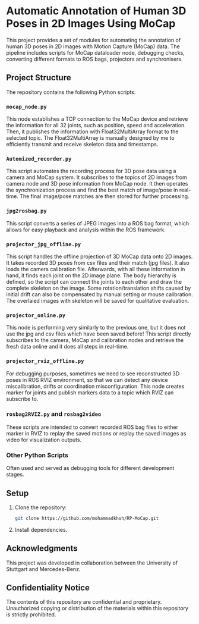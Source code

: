 

# Automatic Annotation of Human 3D Poses in 2D Images Using MoCap

This project provides a set of modules for automating the annotation of human 3D poses in 2D images with Motion Capture (MoCap) data. The pipeline includes scripts for MoCap dataloader node, debugging checks, converting different formats to ROS bags, projectors and synchronisers.

## Project Structure

The repository contains the following Python scripts:

### `mocap_node.py`
This node establishes a TCP connection to the MoCap device and retrieve the information for all 32 joints, such as position, speed and acceleration. Then, it publishes the information with Float32MultiArray format to the selected topic. The Float32MultiArray is manually designed by me to efficiently transmit and receive skeleton data and timestamps.

### `Automized_recorder.py`
This script automates the recording process for 3D pose data using a camera and MoCap system. It subscribes to the topics of 2D images from camera node and 3D pose information from MoCap node. It then operates the synchronization process and find the best match of image/pose in real-time. The final image/pose matches are then stored for further processing.

### `jpg2rosbag.py`
This script converts a series of JPEG images into a ROS bag format, which allows for easy playback and analysis within the ROS framework. 

### `projector_jpg_offline.py`
This script handles the offline projection of 3D MoCap data onto 2D images. It takes recorded 3D poses from csv files and their match (jpg files). It also loads the camera calibration file. Afterwards, with all these information in hand, it finds each joint on the 2D image plane. The body hierarchy is defined, so the script can connect the joints to each other and draw the complete skeleton on the image. Some rotation/translation shifts caused by initial drift can also be compensated by manual setting or mouse calibration. The overlaied images with skeleton will be saved for qualitative evaluation.

### `projector_online.py`
This node is performing very similarly to the previous one, but it does not use the jpg and csv files which have been saved before! This script directly subscribes to the camera, MoCap and calibration nodes and retrieve the fresh data online and it does all steps in real-time.

### `projector_rviz_offline.py`
For debugging purposes, sometimes we need to see reconstructed 3D poses in ROS RVIZ environment, so that we can detect any device miscalibration, drifts or coordination misconfiguration. This node creates marker for joints and publish markers data to a topic which RVIZ can subscribe to.

### `rosbag2RVIZ.py` and `rosbag2video`
These scripts are intended to convert recorded ROS bag files to either marker in RVIZ to replay the saved motions or replay the saved images as video for visualization outputs.

### Other Python Scripts
Often used and served as debugging tools for different development stages.

## Setup

1. Clone the repository:
   ```bash
   git clone https://github.com/mohammadkhsh/RP-MoCap.git
   ```

2. Install dependencies.
   

## Acknowledgments

This project was developed in collaboration between the University of Stuttgart and Mercedes-Benz.

## Confidentiality Notice

The contents of this repository are confidential and proprietary. Unauthorized copying or distribution of the materials within this repository is strictly prohibited.
